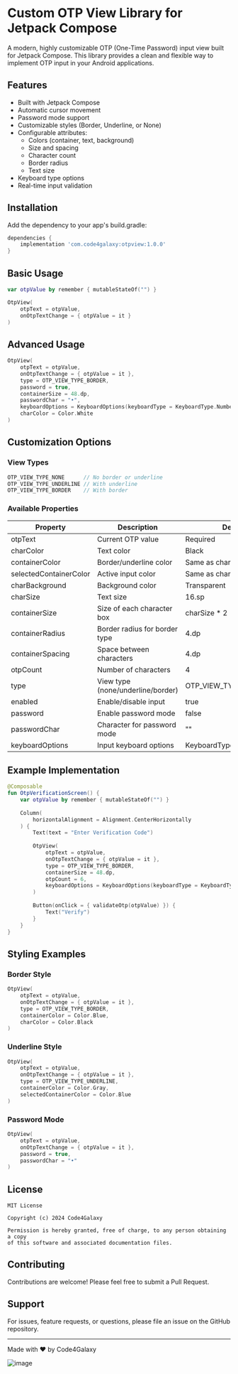
# Custom OTP View Library for Jetpack Compose

A modern, highly customizable OTP (One-Time Password) input view built for Jetpack Compose. This library provides a clean and flexible way to implement OTP input in your Android applications.

## Features

- Built with Jetpack Compose
- Automatic cursor movement
- Password mode support
- Customizable styles (Border, Underline, or None)
- Configurable attributes:
  - Colors (container, text, background)
  - Size and spacing
  - Character count
  - Border radius
  - Text size
- Keyboard type options
- Real-time input validation

## Installation

Add the dependency to your app's build.gradle:

```gradle
dependencies {
    implementation 'com.code4galaxy:otpview:1.0.0'
}
```

## Basic Usage

```kotlin
var otpValue by remember { mutableStateOf("") }

OtpView(
    otpText = otpValue,
    onOtpTextChange = { otpValue = it }
)
```

## Advanced Usage

```kotlin
OtpView(
    otpText = otpValue,
    onOtpTextChange = { otpValue = it },
    type = OTP_VIEW_TYPE_BORDER,
    password = true,
    containerSize = 48.dp,
    passwordChar = "•",
    keyboardOptions = KeyboardOptions(keyboardType = KeyboardType.Number),
    charColor = Color.White
)
```

## Customization Options

### View Types
```kotlin
OTP_VIEW_TYPE_NONE      // No border or underline
OTP_VIEW_TYPE_UNDERLINE // With underline
OTP_VIEW_TYPE_BORDER    // With border
```

### Available Properties
| Property | Description | Default |
|----------|-------------|---------|
| otpText | Current OTP value | Required |
| charColor | Text color | Black |
| containerColor | Border/underline color | Same as charColor |
| selectedContainerColor | Active input color | Same as charColor |
| charBackground | Background color | Transparent |
| charSize | Text size | 16.sp |
| containerSize | Size of each character box | charSize * 2 |
| containerRadius | Border radius for border type | 4.dp |
| containerSpacing | Space between characters | 4.dp |
| otpCount | Number of characters | 4 |
| type | View type (none/underline/border) | OTP_VIEW_TYPE_UNDERLINE |
| enabled | Enable/disable input | true |
| password | Enable password mode | false |
| passwordChar | Character for password mode | "" |
| keyboardOptions | Input keyboard options | KeyboardType.Number |

## Example Implementation

```kotlin
@Composable
fun OtpVerificationScreen() {
    var otpValue by remember { mutableStateOf("") }
    
    Column(
        horizontalAlignment = Alignment.CenterHorizontally
    ) {
        Text(text = "Enter Verification Code")
        
        OtpView(
            otpText = otpValue,
            onOtpTextChange = { otpValue = it },
            type = OTP_VIEW_TYPE_BORDER,
            containerSize = 48.dp,
            otpCount = 6,
            keyboardOptions = KeyboardOptions(keyboardType = KeyboardType.Number)
        )
        
        Button(onClick = { validateOtp(otpValue) }) {
            Text("Verify")
        }
    }
}
```

## Styling Examples

### Border Style
```kotlin
OtpView(
    otpText = otpValue,
    onOtpTextChange = { otpValue = it },
    type = OTP_VIEW_TYPE_BORDER,
    containerColor = Color.Blue,
    charColor = Color.Black
)
```

### Underline Style
```kotlin
OtpView(
    otpText = otpValue,
    onOtpTextChange = { otpValue = it },
    type = OTP_VIEW_TYPE_UNDERLINE,
    containerColor = Color.Gray,
    selectedContainerColor = Color.Blue
)
```

### Password Mode
```kotlin
OtpView(
    otpText = otpValue,
    onOtpTextChange = { otpValue = it },
    password = true,
    passwordChar = "•"
)
```

## License

```
MIT License

Copyright (c) 2024 Code4Galaxy

Permission is hereby granted, free of charge, to any person obtaining a copy
of this software and associated documentation files.
```

## Contributing

Contributions are welcome! Please feel free to submit a Pull Request.

## Support

For issues, feature requests, or questions, please file an issue on the GitHub repository.

---
Made with ❤️ by Code4Galaxy


![image](https://github.com/user-attachments/assets/88ece3cf-285c-4e13-94a2-0a44da5b23fd)
